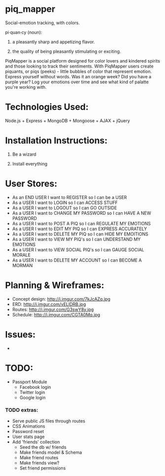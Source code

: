 # piq_mapper
Social-emotion tracking, with colors.

pi·quan·cy (noun):

1. a pleasantly sharp and appetizing flavor.

2. the quality of being pleasantly stimulating or exciting.

PiqMapper is a social platform designed for color lovers and kindered spirits and those looking to track their sentiments. With PiqMapper users create piquants, or piqs (peeks) - little bubbles of color that represent emotion. Express yourself without words. Was it an orange week? Did you have a purple year? Log your emotions over time and see what kind of palatte you're working with.


# Technologies Used:

Node.js + Express + MongoDB + Mongoose + AJAX + jQuery


# Installation Instructions:

1. Be a wizard

2. Install everything


# User Stores:

- As an END USER I want to REGISTER so I can be a USER
- As a USER I want to LOGIN so I can ACCESS STUFF
- As a USER I want to LOGOUT so I can GO OUTSIDE
- As a USER I want to CHANGE MY PASSWORD so I can HAVE A NEW PASSWORD
- As a USER I want to POST A PIQ so I can REGULATE MY EMOTIONS
- As a USER I want to EDIT MY PIQ so I can EXPRESS ACCURATELY
- As a USER I want to DELETE MY PIQ so I can HIDE MY EMOITIONS
- As a USER I want to VIEW MY PIQ's so I can UNDERSTAND MY EMOTIONS
- As a USER I want to VIEW SOCIAL PIQ's so I can GAUGE SOCIAL MORALE
- As a USER I want to DELETE MY ACCOUNT so I can BECOME A MORMAN

# Planning & Wireframes:

- Concept design: http://i.imgur.com/7kJcAZq.jpg
- ERD: http://i.imgur.com/vELlDRB.jpg
- Routes: http://i.imgur.com/G3swY8y.jpg
- Schedule: http://i.imgur.com/CGTA0Mq.jpg


# Issues:
- 

# TODO:
- Passport Module
	* Facebook login
	* Twitter login
	* Google login

### TODO extras: ###
- Serve public JS files through routes
- CSS Animations
- Password reset
- User stats page
- Add 'friends' collection
	* Seed the db w/ friends
	* Make friends model & Schema
	* Make friend routes
	* Make friends view?
	* Set friend permissions
